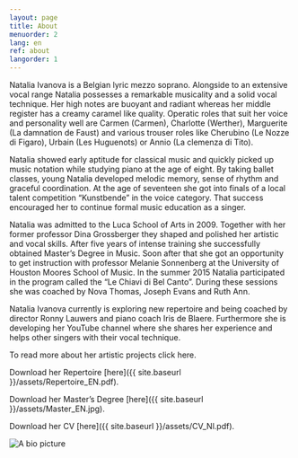 ```yaml
---
layout: page
title: About
menuorder: 2
lang: en
ref: about
langorder: 1
---
```


Natalia Ivanova is a Belgian lyric mezzo soprano. Alongside to an extensive vocal range Natalia possesses a remarkable musicality and a solid vocal technique. Her high notes are buoyant and radiant whereas her middle register has a creamy caramel like quality. Operatic roles that suit her voice and personality well are Carmen (Carmen), Charlotte (Werther), Marguerite (La damnation de Faust) and various trouser roles like Cherubino (Le Nozze di Figaro), Urbain (Les Huguenots) or Annio (La clemenza di Tito).

Natalia showed early aptitude for classical music and quickly picked up music notation while studying piano at the age of eight. By taking ballet classes, young Natalia developed melodic memory, sense of rhythm and graceful coordination. At the age of seventeen she got into finals of a local talent competition “Kunstbende” in the voice category. That success encouraged her to continue formal music education as a singer.

Natalia was admitted to the Luca School of Arts in 2009. Together with her former professor Dina Grossberger they shaped and polished her artistic and vocal skills. After five years of intense training she successfully obtained Master’s Degree in Music. Soon after that she got an opportunity to get instruction with professor Melanie Sonnenberg at the University of Houston Moores School of Music. In the summer 2015 Natalia participated in the program called the “Le Chiavi di Bel Canto”. During these sessions she was coached by Nova Thomas, Joseph Evans and Ruth Ann.

Natalia Ivanova currently is exploring new repertoire and being coached by director Ronny Lauwers and piano coach Iris de Blaere. Furthermore she is developing her YouTube channel where she shares her experience and helps other singers with their vocal technique.

To read more about her artistic projects click here.

Download her Repertoire [here]({{ site.baseurl }}/assets/Repertoire_EN.pdf).

Download her Master’s Degree [here]({{ site.baseurl }}/assets/Master_EN.jpg).

Download her CV [here]({{ site.baseurl }}/assets/CV_Nl.pdf).

![A bio picture](assets/DSC_1348.jpg)
